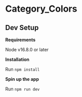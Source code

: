 # Category_Colors

## Dev Setup

**Requirements**

Node v16.8.0 or later


**Installation**

Run `npm install`


**Spin up the app**

Run `npm run dev`
